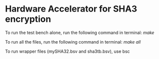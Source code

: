 # Hardware Accelerator for SHA3 encryption

To run the test bench alone, run the following command in terminal:
*make*

To run all the files, run the following command in terminal:
*make all*

To run wrapper files (mySHA32.bsv and sha3tb.bsv), use bsc
